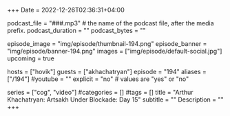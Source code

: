 +++
Date = 2022-12-26T02:36:31+04:00

podcast_file = "###.mp3" # the name of the podcast file, after the media prefix.
podcast_duration = ""
podcast_bytes = ""

episode_image = "img/episode/thumbnail-194.png"
episode_banner = "img/episode/banner-194.png"
images = ["img/episode/default-social.jpg"]
upcoming = true

hosts = ["hovik"]
guests = ["akhachatryan"]
episode = "194"
aliases = ["/194"]
#youtube = ""
explicit = "no" # values are "yes" or "no"

series = ["cog", "video"]
#categories = []
#tags = []
title = "Arthur Khachatryan: Artsakh Under Blockade: Day 15"
subtitle = ""
Description = ""
+++
